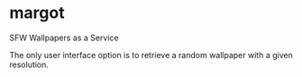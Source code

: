 margot
======

SFW Wallpapers as a Service

The only user interface option is to retrieve a random wallpaper with a given
resolution.
